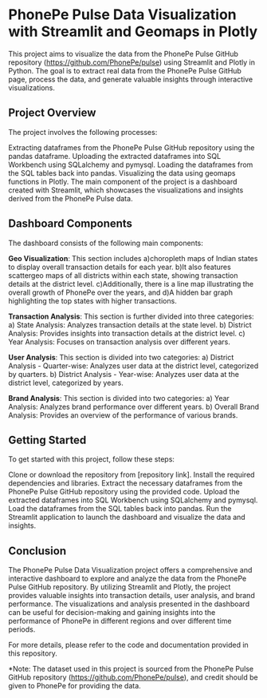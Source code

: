 # PhonePe Pulse Data Visualization with Streamlit and Geomaps in Plotly

This project aims to visualize the data from the PhonePe Pulse GitHub repository (https://github.com/PhonePe/pulse) using Streamlit and Plotly in Python. The goal is to extract real data from the PhonePe Pulse GitHub page, process the data, and generate valuable insights through interactive visualizations.

## Project Overview

The project involves the following processes:

Extracting dataframes from the PhonePe Pulse GitHub repository using the pandas dataframe.
Uploading the extracted dataframes into SQL Workbench using SQLalchemy and pymysql.
Loading the dataframes from the SQL tables back into pandas.
Visualizing the data using geomaps functions in Plotly.
The main component of the project is a dashboard created with Streamlit, which showcases the visualizations and insights derived from the PhonePe Pulse data.

## Dashboard Components

The dashboard consists of the following main components:

**Geo Visualization**: This section includes 
a)choropleth maps of Indian states to display overall transaction details for each year. 
b)It also features scattergeo maps of all districts within each state, showing transaction details at the district level. 
c)Additionally, there is a line map illustrating the overall growth of PhonePe over the years, and
d)A hidden bar graph highlighting the top states with higher transactions.

**Transaction Analysis**: This section is further divided into three categories:
a) State Analysis: Analyzes transaction details at the state level.
b) District Analysis: Provides insights into transaction details at the district level.
c) Year Analysis: Focuses on transaction analysis over different years.

**User Analysis**: This section is divided into two categories:
a) District Analysis - Quarter-wise: Analyzes user data at the district level, categorized by quarters.
b) District Analysis - Year-wise: Analyzes user data at the district level, categorized by years.

**Brand Analysis**: This section is divided into two categories:
a) Year Analysis: Analyzes brand performance over different years.
b) Overall Brand Analysis: Provides an overview of the performance of various brands.

## Getting Started

To get started with this project, follow these steps:

Clone or download the repository from [repository link].
Install the required dependencies and libraries.
Extract the necessary dataframes from the PhonePe Pulse GitHub repository using the provided code.
Upload the extracted dataframes into SQL Workbench using SQLalchemy and pymysql.
Load the dataframes from the SQL tables back into pandas.
Run the Streamlit application to launch the dashboard and visualize the data and insights.

## Conclusion

The PhonePe Pulse Data Visualization project offers a comprehensive and interactive dashboard to explore and analyze the data from the PhonePe Pulse GitHub repository. By utilizing Streamlit and Plotly, the project provides valuable insights into transaction details, user analysis, and brand performance. The visualizations and analysis presented in the dashboard can be useful for decision-making and gaining insights into the performance of PhonePe in different regions and over different time periods.

For more details, please refer to the code and documentation provided in this repository.

*Note: The dataset used in this project is sourced from the PhonePe Pulse GitHub repository (https://github.com/PhonePe/pulse), and credit should be given to PhonePe for providing the data.




